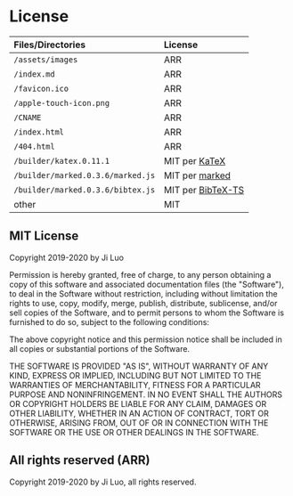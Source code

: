 # License

| Files/Directories | License |
| :---------------- | :------ |
| `/assets/images` | ARR |
| `/index.md` | ARR |
| `/favicon.ico` | ARR |
| `/apple-touch-icon.png` | ARR |
| `/CNAME` | ARR |
| `/index.html` | ARR |
| `/404.html` | ARR |
| `/builder/katex.0.11.1` | MIT per [KaTeX](https://github.com/KaTeX/KaTeX/tree/v0.11.1) |
| `/builder/marked.0.3.6/marked.js` | MIT per [marked](https://github.com/markedjs/marked/tree/v0.3.6) |
| `/builder/marked.0.3.6/bibtex.js` | MIT per [BibTeX-TS](https://github.com/GeeLaw/bibtex-ts/tree/c79286ee691b63fa61d04f1ed949d0261ca0f698) |
| other | MIT |

## MIT License

Copyright 2019-2020 by Ji Luo

Permission is hereby granted, free of charge, to any person obtaining a copy of this software and associated documentation files (the "Software"), to deal in the Software without restriction, including without limitation the rights to use, copy, modify, merge, publish, distribute, sublicense, and/or sell copies of the Software, and to permit persons to whom the Software is furnished to do so, subject to the following conditions:

The above copyright notice and this permission notice shall be included in all copies or substantial portions of the Software.

THE SOFTWARE IS PROVIDED "AS IS", WITHOUT WARRANTY OF ANY KIND, EXPRESS OR IMPLIED, INCLUDING BUT NOT LIMITED TO THE WARRANTIES OF MERCHANTABILITY, FITNESS FOR A PARTICULAR PURPOSE AND NONINFRINGEMENT. IN NO EVENT SHALL THE AUTHORS OR COPYRIGHT HOLDERS BE LIABLE FOR ANY CLAIM, DAMAGES OR OTHER LIABILITY, WHETHER IN AN ACTION OF CONTRACT, TORT OR OTHERWISE, ARISING FROM, OUT OF OR IN CONNECTION WITH THE SOFTWARE OR THE USE OR OTHER DEALINGS IN THE SOFTWARE.

## All rights reserved (ARR)

Copyright 2019-2020 by Ji Luo, all rights reserved.
